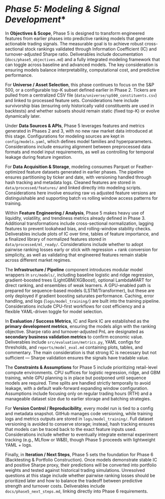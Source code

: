 # *Phase 5: Modeling & Signal Development**

In **Objectives & Scope**, Phase 5 is designed to transform engineered features from earlier phases into predictive ranking models that generate actionable trading signals. The measurable goal is to achieve robust cross-sectional stock rankings validated through Information Coefficient (IC) and turnover-adjusted Sharpe ratio. Deliverables include documentation (`docs/phase5_objectives.md`) and a fully integrated modeling framework that can toggle across baseline and advanced models. The key consideration is ensuring models balance interpretability, computational cost, and predictive performance.

For **Universe / Asset Selection**, this phase continues to focus on the S&P 500, or a configurable top-K subset defined earlier in Phase 2. Tickers are pulled from a centralized CSV file (`data/universe/sp500_constituents.csv`) and linked to processed feature sets. Considerations here include survivorship bias (ensuring only historically valid constituents are used in backtests) and whether subsets should remain static (fixed top-K) or evolve dynamically later.

Under **Data Sources & APIs**, Phase 5 leverages features and metrics generated in Phases 2 and 3, with no new raw market data introduced at this stage. Configurations for modeling sources are kept in `config/models.yaml`, which defines model families and hyperparameters. Considerations include ensuring alignment between preprocessed data formats and model input requirements, as well as controlling for temporal leakage during feature ingestion.

For **Data Acquisition & Storage**, modeling consumes Parquet or Feather-optimized feature datasets generated in earlier phases. The pipeline ensures partitioning by ticker and date, with versioning handled through hash tracking and metadata logs. Cleaned features are stored in `data/processed/features/` and linked directly into modeling scripts. Considerations here involve ensuring raw vs adjusted feature versions are distinguishable and supporting batch vs rolling window access patterns for training.

Within **Feature Engineering / Analysis**, Phase 5 makes heavy use of liquidity, volatility, and trendiness metrics already defined in Phase 3. Additional transformations include cross-sectional normalization, lagging features to prevent lookahead bias, and rolling-window stability checks. Deliverables include plots of IC over time, tables of feature importance, and a finalized library of normalized features stored in `data/processed/ml_ready/`. Considerations include whether to adopt pairwise ranking losses early or stick with regression + rank conversion for simplicity, as well as validating that engineered features remain stable across different market regimes.

The **Infrastructure / Pipeline** component introduces modular model wrappers in `src/models/`, including baseline logistic and ridge regression, gradient-boosted trees (LightGBM/XGBoost), optional LambdaMART for direct ranking, and ensembles of weak learners. A GPU-enabled path is prepared for sequence-based models (LSTM/Transformer), but these are only deployed if gradient boosting saturates performance. Caching, error handling, and logs (`logs/model_training/`) are built into the training pipeline. Considerations include CPU-first workflows for cost efficiency and a flexible YAML-driven toggle for model selection.

In **Evaluation / Success Metrics**, IC and Rank IC are established as the **primary development metrics**, ensuring the models align with the ranking objective. Sharpe ratio and turnover-adjusted PnL are designated as **secondary business validation metrics** to confirm economic value. Deliverables include `src/evaluation/metrics.py`, YAML configs for thresholds, and `reports/model_eval.md` containing plots, tables, and commentary. The main consideration is that strong IC is necessary but not sufficient — Sharpe validation ensures the signals have tradable value.

The **Constraints & Assumptions** for Phase 5 include prioritizing retail-level compute environments. CPU suffices for logistic regression, ridge, and GBM training, while GPU planning is in place but postponed until sequence models are required. Time splits are handled strictly temporally to avoid leakage, with a default walk-forward expanding window configuration. Assumptions include focusing only on regular trading hours (RTH) and a manageable dataset size due to earlier storage and batching strategies.

For **Version Control / Reproducibility**, every model run is tied to a config and metadata snapshot. GitHub manages code versioning, while training logs and metrics outputs are stored in `logs/model_training/`. Full dataset versioning is avoided to conserve storage; instead, hash tracking ensures that models can be traced back to the exact feature inputs used. Considerations include whether to eventually integrate external experiment tracking (e.g., MLflow or W&B), though Phase 5 proceeds with lightweight YAML + logs.

Finally, in **Iteration / Next Steps**, Phase 5 sets the foundation for Phase 6 (Backtesting & Portfolio Construction). Once models demonstrate stable IC and positive Sharpe proxy, their predictions will be converted into portfolio weights and tested against historical trading simulations. Unresolved questions at this stage include whether pairwise ranking losses should be prioritized later and how to balance the tradeoff between predictive strength and turnover costs. Deliverables include `docs/phase5_next_steps.md`, linking directly into Phase 6 requirements.

